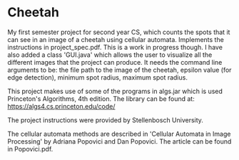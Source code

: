 # Cheetah
My first semester project for second year CS, which counts the spots that it can see in an image of a cheetah using cellular automata. Implements the instructions in project_spec.pdf. This is a work in progress though. I have also added a class 'GUI.java' which allows the user to visualize all the different images that the project can produce. It needs the command line arguments to be: the file path to the image of the cheetah, epsilon value (for edge detection), minimum spot radius, maximum spot radius.

This project makes use of some of the programs in algs.jar which is used Princeton's Algorithms, 4th edition. The library can be found at: https://algs4.cs.princeton.edu/code/

The project instructions were provided by Stellenbosch University.

The cellular automata methods are described in 'Cellular Automata in Image Processing' by Adriana Popovici and Dan Popovici. The article can be found in Popovici.pdf.
